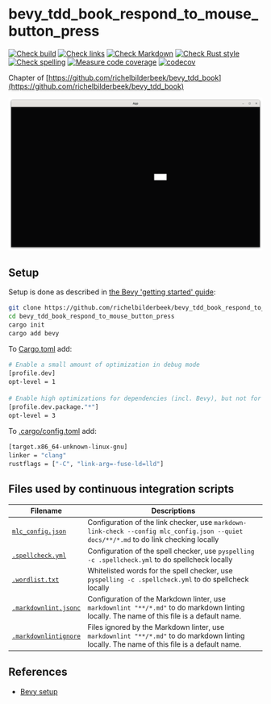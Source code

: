 # bevy_tdd_book_respond_to_mouse_button_press

[![Check build](https://github.com/richelbilderbeek/bevy_tdd_book_respond_to_mouse_button_press/actions/workflows/check_build.yaml/badge.svg?branch=master)](https://github.com/richelbilderbeek/bevy_tdd_book_respond_to_mouse_button_press/actions/workflows/check_build.yaml)
[![Check links](https://github.com/richelbilderbeek/bevy_tdd_book_respond_to_mouse_button_press/actions/workflows/check_links.yaml/badge.svg?branch=master)](https://github.com/richelbilderbeek/bevy_tdd_book_respond_to_mouse_button_press/actions/workflows/check_links.yaml)
[![Check Markdown](https://github.com/richelbilderbeek/bevy_tdd_book_respond_to_mouse_button_press/actions/workflows/check_markdown.yaml/badge.svg?branch=master)](https://github.com/richelbilderbeek/bevy_tdd_book_respond_to_mouse_button_press/actions/workflows/check_markdown.yaml)
[![Check Rust style](https://github.com/richelbilderbeek/bevy_tdd_book_respond_to_mouse_button_press/actions/workflows/check_rust_style.yaml/badge.svg?branch=master)](https://github.com/richelbilderbeek/bevy_tdd_book_respond_to_mouse_button_press/actions/workflows/check_rust_style.yaml)
[![Check spelling](https://github.com/richelbilderbeek/bevy_tdd_book_respond_to_mouse_button_press/actions/workflows/check_spelling.yaml/badge.svg?branch=master)](https://github.com/richelbilderbeek/bevy_tdd_book_respond_to_mouse_button_press/actions/workflows/check_spelling.yaml)
[![Measure code coverage](https://github.com/richelbilderbeek/bevy_tdd_book_respond_to_mouse_button_press/actions/workflows/measure_codecov.yaml/badge.svg?branch=master)](https://github.com/richelbilderbeek/bevy_tdd_book_respond_to_mouse_button_press/actions/workflows/measure_codecov.yaml)
[![codecov](https://codecov.io/gh/richelbilderbeek/bevy_tdd_book_respond_to_mouse_button_press/graph/badge.svg?token=XAVFZYDQKZ)](https://codecov.io/gh/richelbilderbeek/bevy_tdd_book_respond_to_mouse_button_press)

Chapter of [https://github.com/richelbilderbeek/bevy_tdd_book](https://github.com/richelbilderbeek/bevy_tdd_book)

![Screenshot of this application](respond_to_mouse_button_press.png)

## Setup

Setup is done as described in [the Bevy 'getting started' guide](https://bevyengine.org/learn/quick-start/getting-started/setup/):

```bash
git clone https://github.com/richelbilderbeek/bevy_tdd_book_respond_to_mouse_button_press
cd bevy_tdd_book_respond_to_mouse_button_press
cargo init
cargo add bevy
```

To [Cargo.toml](Cargo.toml) add:

```bash
# Enable a small amount of optimization in debug mode
[profile.dev]
opt-level = 1

# Enable high optimizations for dependencies (incl. Bevy), but not for our code:
[profile.dev.package."*"]
opt-level = 3
```

To [.cargo/config.toml](.cargo/config.toml) add:

```bash
[target.x86_64-unknown-linux-gnu]
linker = "clang"
rustflags = ["-C", "link-arg=-fuse-ld=lld"]
```

## Files used by continuous integration scripts

Filename                                  |Descriptions
------------------------------------------|--------------------------------------------------------------------------------------------------------------------------------------
[`mlc_config.json`](mlc_config.json)        |Configuration of the link checker, use `markdown-link-check --config mlc_config.json --quiet docs/**/*.md` to do link checking locally
[`.spellcheck.yml`](.spellcheck.yml)        |Configuration of the spell checker, use `pyspelling -c .spellcheck.yml` to do spellcheck locally
[`.wordlist.txt`](.wordlist.txt)            |Whitelisted words for the spell checker, use `pyspelling -c .spellcheck.yml` to do spellcheck locally
[`.markdownlint.jsonc`](.markdownlint.jsonc)|Configuration of the Markdown linter, use `markdownlint "**/*.md"` to do markdown linting locally. The name of this file is a default name.
[`.markdownlintignore`](.markdownlintignore)|Files ignored by the Markdown linter, use `markdownlint "**/*.md"` to do markdown linting locally. The name of this file is a default name.

## References

* [Bevy setup](https://bevyengine.org/learn/quick-start/getting-started/setup/)
